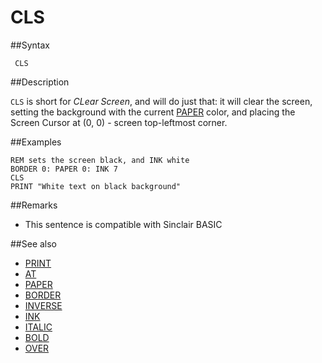 # CLS

##Syntax

```
 CLS
```

##Description

`CLS` is short for *CLear Screen*, and will do just that: it will clear the screen, setting the background
with the current [PAPER](paper.md) color, and placing the Screen Cursor at (0, 0) - screen top-leftmost corner.


##Examples

```
REM sets the screen black, and INK white
BORDER 0: PAPER 0: INK 7
CLS
PRINT "White text on black background"
```


##Remarks

* This sentence is compatible with Sinclair BASIC

##See also

* [PRINT](print.md)
* [AT](at.md)
* [PAPER](paper.md)
* [BORDER](border.md)
* [INVERSE](inverse.md)
* [INK](ink.md)
* [ITALIC](italic.md)
* [BOLD](bold.md)
* [OVER](over.md)
